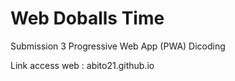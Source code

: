 # Web Doballs Time

Submission 3 Progressive Web App (PWA) Dicoding

Link access web : abito21.github.io 
